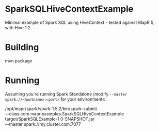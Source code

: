 # SparkSQLHiveContextExample
Minimal example of Spark SQL using HiveContext - tested against MapR 5, with Hive 1.2.

# Building

  mvn package
  
# Running

Assuming you're running Spark Standalone (modify `--master spark://<hostname>:<port>` for your environment):

  /opt/mapr/spark/spark-1.5.2/bin/spark-submit \
    --class com.mapr.examples.SparkSQLHiveContextExample \
    target/SparkSQLExample-1.0-SNAPSHOT.jar \
    --master spark://my.cluster.com:7077

